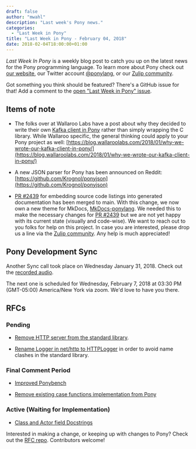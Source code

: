 ```yaml
---
draft: false
author: "mwahl"
description: "Last week's Pony news."
categories:
  - "Last Week in Pony"
title: "Last Week in Pony - February 04, 2018"
date: 2018-02-04T18:00:00+01:00
---
```

_Last Week In Pony_ is a weekly blog post to catch you up on the latest news for the Pony programming language. To learn more about Pony check out [our website](https://ponylang.io), our Twitter account [@ponylang](https://twitter.com/ponylang), or our [Zulip community](https://ponylang.zulipchat.com).

Got something you think should be featured? There's a GitHub issue for that! Add a comment to the [open "Last Week in Pony" issue](https://github.com/ponylang/ponylang.github.io/issues?q=is%3Aissue+is%3Aopen+label%3Alast-week-in-pony).

<!-- more -->

## Items of note

- The folks over at Wallaroo Labs have a post about why they decided to write their own [Kafka client in Pony](https://github.com/WallarooLabs/pony-kafka) rather than simply wrapping the C library. While Wallaroo specific, the general thinking could apply to your Pony project as well: [https://blog.wallaroolabs.com/2018/01/why-we-wrote-our-kafka-client-in-pony/](https://blog.wallaroolabs.com/2018/01/why-we-wrote-our-kafka-client-in-pony/)

- A new JSON parser for Pony has been announced on Reddit: [https://github.com/Krognol/ponyjson](https://github.com/Krognol/ponyjson)

- [PR #2439](https://github.com/ponylang/ponyc/pull/2439) for embedding source code listings into generated documentation has been merged to main. With this change, we now own a new theme for MkDocs, [MkDocs-ponylang](https://github.com/mfelsche/ponylang-MkDocs-theme). We needed this to make the necessary changes for [PR #2439](https://github.com/ponylang/ponyc/pull/2439) but we are not yet happy with its current state (visually and code-wise). We want to reach out to you folks for help on this project. In case you are interested, please drop us a line via the [Zulip community](https://ponylang.zulipchat.com/#narrow/stream/190361-main.2Eactor). Any help is much appreciated!

## Pony Development Sync

Another Sync call took place on Wednesday January 31, 2018. Check out the [recorded audio](https://sync-recordings.ponylang.io/r/2018_01_31.m4a).

The next one is scheduled for Wednesday, February 7, 2018 at 03:30 PM (GMT-05:00) America/New York via zoom. We'd love to have you there.

## RFCs

### Pending

- [Remove HTTP server from the standard library](https://github.com/ponylang/rfcs/pull/117).

- [Rename Logger in net/http to HTTPLogger](https://github.com/ponylang/rfcs/pull/116) in order to avoid name clashes in the standard library.

### Final Comment Period

- [Improved Ponybench](https://github.com/ponylang/rfcs/pull/119)

- [Remove existing case functions implementation from Pony](https://github.com/ponylang/rfcs/pull/118)

### Active (Waiting for Implementation)

- [Class and Actor field Docstrings](https://github.com/ponylang/rfcs/pull/115)

Interested in making a change, or keeping up with changes to Pony? Check out the [RFC repo](https://github.com/ponylang/rfcs). Contributors welcome!

